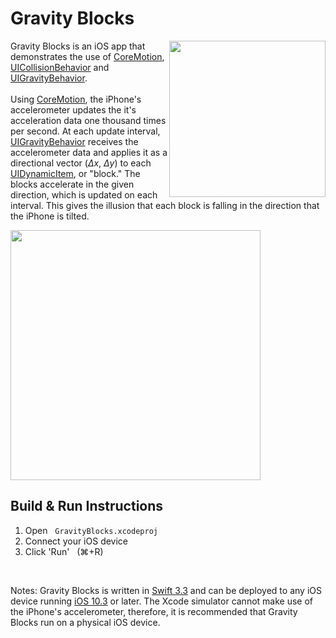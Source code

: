 <h1>Gravity Blocks</h1>
<img src="https://github.com/medenzon/GravityBlocks/blob/master/Diagrams/demo.gif" width="250px" align="right"></img>
<p>
  Gravity Blocks is an iOS app that demonstrates the use of
  <a href="https://developer.apple.com/documentation/coremotion">CoreMotion</a>,
  <a href="https://developer.apple.com/documentation/uikit/uicollisionbehavior">UICollisionBehavior</a> and
  <a href="https://developer.apple.com/documentation/uikit/uigravitybehavior">UIGravityBehavior</a>.
<br>
<br>
  Using <a href="https://developer.apple.com/documentation/coremotion">CoreMotion</a>, the iPhone's accelerometer updates the         it's acceleration data one thousand times per second. At each update interval, <a href="https://developer.apple.com/documentation/uikit/uigravitybehavior">UIGravityBehavior</a> receives the accelerometer data and applies it as a directional vector (<i>Δx</i>, <i>Δy</i>) to each <a href="https://developer.apple.com/documentation/uikit/uidynamicitem">UIDynamicItem</a>, or "block." The blocks accelerate in the given direction, which is updated on each interval. This gives the illusion that each block is falling in the direction that the iPhone is tilted.
</p>
<img src="https://github.com/medenzon/GravityBlocks/blob/master/Diagrams/accelerometer.png" width="400px">
<br>
<h2>Build & Run Instructions</h2>
  <ol>
    <li>Open &nbsp; <code>GravityBlocks.xcodeproj</code></li>
    <li>Connect your iOS device</li>
    <li>Click 'Run' &nbsp; (⌘+R)</li>
  </ol>
<br>
<p>
  Notes: Gravity Blocks is written in <a href="https://swift.org">Swift 3.3</a> and can be deployed to any iOS device running <a href="https://en.wikipedia.org/wiki/IOS_10">iOS 10.3</a> or later. The Xcode simulator cannot make use of the iPhone's accelerometer, therefore, it is recommended that Gravity Blocks run on a physical iOS device.
</p>
